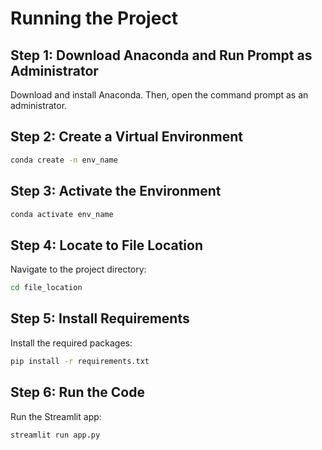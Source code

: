 # Running the Project

## Step 1: Download Anaconda and Run Prompt as Administrator

Download and install Anaconda. Then, open the command prompt as an administrator.

## Step 2: Create a Virtual Environment

```bash
conda create -n env_name
```

## Step 3: Activate the Environment

```bash
conda activate env_name
```

## Step 4: Locate to File Location

Navigate to the project directory:

```bash
cd file_location
```

## Step 5: Install Requirements

Install the required packages:

```bash
pip install -r requirements.txt
```

## Step 6: Run the Code

Run the Streamlit app:

```bash
streamlit run app.py
```


